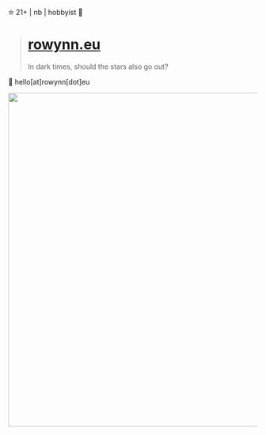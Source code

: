 ⛤ 21+ | nb | hobbyist 💜 <br>

> # <b>[rowynn.eu](https://rowynn.eu)</b>
>
> In dark times, should the stars also go out?

📧 hello[at]rowynn[dot]eu

<img src="https://cdn.imgchest.com/files/d7ogcmroloy.png" width="675" height=flex>

<!--- erm.. what the scallop? --->
